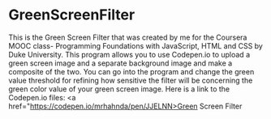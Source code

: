 # GreenScreenFilter
This is the Green Screen Filter that was created by me for the Coursera MOOC class- Programming Foundations with JavaScript, HTML and CSS
by Duke University.
This program allows you to use Codepen.io to upload a green screen image and a separate background image and make a composite of the two. 
You can go into the program and change the green value threshold for refining how sensitive the filter will be concerning the green color value of your green screen image.
Here is a link to the Codepen.io files: <a href="https://codepen.io/mrhahnda/pen/JJELNN>Green Screen Filter</a>